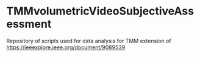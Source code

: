 # TMMvolumetricVideoSubjectiveAssessment

Repository of scripts used for data analysis for TMM extension of https://ieeexplore.ieee.org/document/9089539